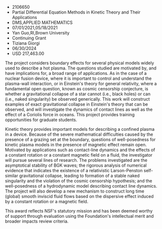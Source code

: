 
* 2106650
* Partial Differential Equation Methods in Kinetic Theory and Their Applications
* DMS,APPLIED MATHEMATICS
* 07/01/2021,05/18/2021
* Yan Guo,RI,Brown University
* Continuing Grant
* Tiziana Giorgi
* 06/30/2024
* USD 217,463.00

The project considers boundary effects for several physical models widely used
to describe a hot plasma. The questions studied are motivated by, and have
implications for, a broad range of applications. As in the case of a nuclear
fusion device, where it is important to control and understand the plasma-wall
interaction, or in Einstein's theory for general relativity, where a fundamental
open question, known as cosmic censorship conjecture, is whether a gravitational
collapse of a star cannot (i.e., black holes) or can (i.e., naked singularity)
be observed generically. This work will construct examples of exact
gravitational collapse in Einstein's theory that can be observed, and will
investigate the dynamics of contact lines as well as the effect of a Coriolis
force in oceans. This project provides training opportunities for graduate
students.

Kinetic theory provides important models for describing a confined plasma in a
device. Because of the severe mathematical difficulties caused by the presence
of a grazing set at the boundary, questions of well-posedness for kinetic plasma
models in the presence of magnetic effect remain open. Motivated by applications
such as contact-line dynamics and the effects of a constant rotation or a
constant magnetic field on a fluid, the investigator will pursue several lines
of research. The problems investigated are the asymptotical stability of BGK
waves; the rigorous analysis of numerical evidence that indicates the existence
of a relativistic Larson-Penston self-similar gravitational collapse, leading to
formation of a stable naked singularity and the violation of the cosmic
censorship hypothesis; and the well-posedness of a hydrodynamic model describing
contact line dynamics. The project will also develop a new mechanism to
construct long time (global) smooth inviscid fluid flows based on the dispersive
effect induced by a constant rotation or a magnetic field.

This award reflects NSF's statutory mission and has been deemed worthy of
support through evaluation using the Foundation's intellectual merit and broader
impacts review criteria.

